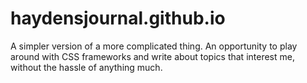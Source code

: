 # haydensjournal.github.io
A simpler version of a more complicated thing. An opportunity to play around with CSS frameworks and write about topics that interest me, without the hassle of anything much.
